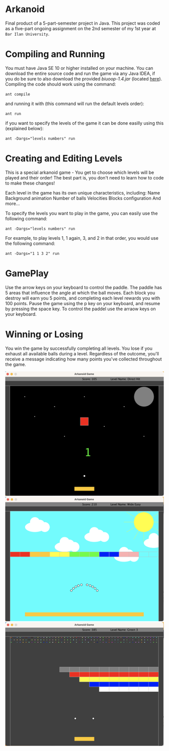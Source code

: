 # Arkanoid
Final product of a 5-part-semester project in Java. This project was coded as a five-part ongoing assignment on the 2nd semester of my 1st year at `Bar Ilan University`. 

# Compiling and Running

You must have Java SE 10 or higher installed on your machine. 
You can download the entire source code and run the game via any Java IDEA, if you do be sure to also download the provided *biuoop-1.4.jar* (located [here](./biuoop-1.4.jar)).
Compiling the code should work using the command:

`ant compile`

and running it with (this command will run the default levels order):

`ant run`

if you want to specify the levels of the game it can be done easilly using this (explained below):

`ant -Dargs="levels numbers" run`

# Creating and Editing Levels

This is a special arkanoid game - You get to choose which levels will be played and their order!
The best part is, you don't need to learn how to code to make these changes!

Each level in the game has its own unique characteristics, including:
Name
Background animation
Number of balls
Velocities
Blocks configuration
And more...

To specify the levels you want to play in the game, you can easily use the following command:

`ant -Dargs="levels numbers" run`

For example, to play levels 1, 1 again, 3, and 2 in that order, you would use the following command:

`ant -Dargs="1 1 3 2" run`

# GamePlay

Use the arrow keys on your keyboard to control the paddle.
The paddle has 5 areas that influence the angle at which the ball moves.
Each block you destroy will earn you 5 points, and completing each level rewards you with 100 points.
Pause the game using the p key on your keyboard, and resume by pressing the space key.
To control the paddel use the arraow keys on your keyboard.

# Winning or Losing

You win the game by successfully completing all levels.
You lose if you exhaust all available balls during a level.
Regardless of the outcome, you'll receive a message indicating how many points you've collected throughout the game.



![level1](./screenshots/level1.png)
![level2](./screenshots/level2.png)
![level3](./screenshots/level3.png)